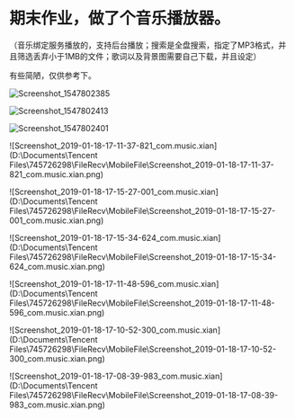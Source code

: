 



# 期末作业，做了个音乐播放器。

（音乐绑定服务播放的，支持后台播放；搜索是全盘搜索，指定了MP3格式，并且筛选丢弃小于1MB的文件；歌词以及背景图需要自己下载，并且设定）

有些简陋，仅供参考下。

![Screenshot_1547802385](D:\Desktop\Screenshot_1547802385.png)



![Screenshot_1547802413](D:\Desktop\Screenshot_1547802413.png)

![Screenshot_1547802401](D:\Desktop\Screenshot_1547802401.png)



![Screenshot_2019-01-18-17-11-37-821_com.music.xian](D:\Documents\Tencent Files\745726298\FileRecv\MobileFile\Screenshot_2019-01-18-17-11-37-821_com.music.xian.png)

![Screenshot_2019-01-18-17-15-27-001_com.music.xian](D:\Documents\Tencent Files\745726298\FileRecv\MobileFile\Screenshot_2019-01-18-17-15-27-001_com.music.xian.png)

![Screenshot_2019-01-18-17-15-34-624_com.music.xian](D:\Documents\Tencent Files\745726298\FileRecv\MobileFile\Screenshot_2019-01-18-17-15-34-624_com.music.xian.png)

![Screenshot_2019-01-18-17-11-48-596_com.music.xian](D:\Documents\Tencent Files\745726298\FileRecv\MobileFile\Screenshot_2019-01-18-17-11-48-596_com.music.xian.png)

![Screenshot_2019-01-18-17-10-52-300_com.music.xian](D:\Documents\Tencent Files\745726298\FileRecv\MobileFile\Screenshot_2019-01-18-17-10-52-300_com.music.xian.png)

![Screenshot_2019-01-18-17-08-39-983_com.music.xian](D:\Documents\Tencent Files\745726298\FileRecv\MobileFile\Screenshot_2019-01-18-17-08-39-983_com.music.xian.png)